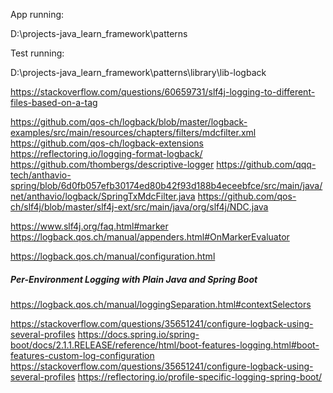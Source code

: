 App running:

D:\projects-java\_learn_framework\patterns

Test running:

D:\projects-java\_learn_framework\patterns\library\lib-logback

https://stackoverflow.com/questions/60659731/slf4j-logging-to-different-files-based-on-a-tag

https://github.com/qos-ch/logback/blob/master/logback-examples/src/main/resources/chapters/filters/mdcfilter.xml
https://github.com/qos-ch/logback-extensions
https://reflectoring.io/logging-format-logback/
https://github.com/thombergs/descriptive-logger
https://github.com/qqq-tech/anthavio-spring/blob/6d0fb057efb30174ed80b42f93d188b4eceebfce/src/main/java/net/anthavio/logback/SpringTxMdcFilter.java
https://github.com/qos-ch/slf4j/blob/master/slf4j-ext/src/main/java/org/slf4j/NDC.java

https://www.slf4j.org/faq.html#marker
https://logback.qos.ch/manual/appenders.html#OnMarkerEvaluator

https://logback.qos.ch/manual/configuration.html

##### Per-Environment Logging with Plain Java and Spring Boot

https://logback.qos.ch/manual/loggingSeparation.html#contextSelectors

https://stackoverflow.com/questions/35651241/configure-logback-using-several-profiles
https://docs.spring.io/spring-boot/docs/2.1.1.RELEASE/reference/html/boot-features-logging.html#boot-features-custom-log-configuration
https://stackoverflow.com/questions/35651241/configure-logback-using-several-profiles
https://reflectoring.io/profile-specific-logging-spring-boot/
